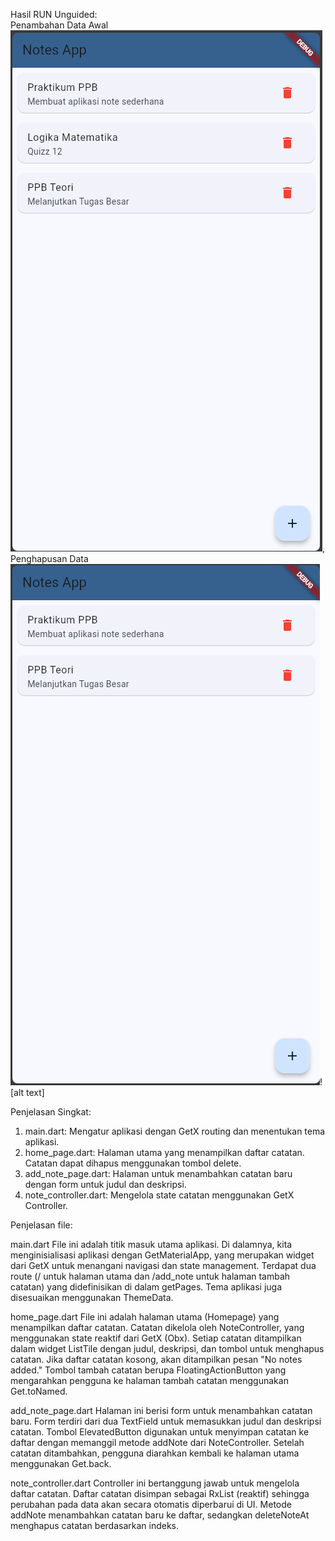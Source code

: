 Hasil RUN Unguided: <br>
Penambahan Data Awal<br>
![alt text](<Screenshot 2024-12-14 004459.png>), <br> 
Penghapusan Data <br>
![alt text](<Screenshot 2024-12-14 004514.png>)![alt text] <br>

Penjelasan Singkat: <br>

1. main.dart: Mengatur aplikasi dengan GetX routing dan menentukan tema aplikasi. <br>
2. home_page.dart: Halaman utama yang menampilkan daftar catatan. Catatan dapat dihapus menggunakan tombol delete. <br>
3. add_note_page.dart: Halaman untuk menambahkan catatan baru dengan form untuk judul dan deskripsi. <br>
4. note_controller.dart: Mengelola state catatan menggunakan GetX Controller. <br>

Penjelasan file:<br>

main.dart
File ini adalah titik masuk utama aplikasi. Di dalamnya, kita menginisialisasi aplikasi dengan GetMaterialApp, yang merupakan widget dari GetX untuk menangani navigasi dan state management. Terdapat dua route (/ untuk halaman utama dan /add_note untuk halaman tambah catatan) yang didefinisikan di dalam getPages. Tema aplikasi juga disesuaikan menggunakan ThemeData.<br>

home_page.dart
File ini adalah halaman utama (Homepage) yang menampilkan daftar catatan. Catatan dikelola oleh NoteController, yang menggunakan state reaktif dari GetX (Obx). Setiap catatan ditampilkan dalam widget ListTile dengan judul, deskripsi, dan tombol untuk menghapus catatan. Jika daftar catatan kosong, akan ditampilkan pesan "No notes added." Tombol tambah catatan berupa FloatingActionButton yang mengarahkan pengguna ke halaman tambah catatan menggunakan Get.toNamed. <br>

add_note_page.dart
Halaman ini berisi form untuk menambahkan catatan baru. Form terdiri dari dua TextField untuk memasukkan judul dan deskripsi catatan. Tombol ElevatedButton digunakan untuk menyimpan catatan ke daftar dengan memanggil metode addNote dari NoteController. Setelah catatan ditambahkan, pengguna diarahkan kembali ke halaman utama menggunakan Get.back. <br>

note_controller.dart
Controller ini bertanggung jawab untuk mengelola daftar catatan. Daftar catatan disimpan sebagai RxList (reaktif) sehingga perubahan pada data akan secara otomatis diperbarui di UI. Metode addNote menambahkan catatan baru ke daftar, sedangkan deleteNoteAt menghapus catatan berdasarkan indeks. <br>